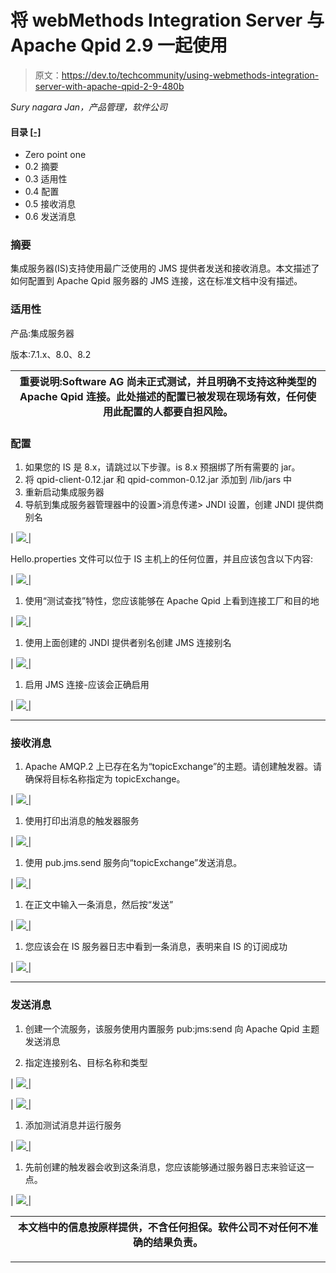 # 将 webMethods Integration Server 与 Apache Qpid 2.9 一起使用

> 原文：<https://dev.to/techcommunity/using-webmethods-integration-server-with-apache-qpid-2-9-480b>

*Sury nagara Jan，产品管理，软件公司*

#### 目录 [[-]](https://dev.tojavascript:;)

*   Zero point one
*   0.2 摘要
*   0.3 适用性
*   0.4 配置
*   0.5 接收消息
*   0.6 发送消息

### 摘要

集成服务器(IS)支持使用最广泛使用的 JMS 提供者发送和接收消息。本文描述了如何配置到 Apache Qpid 服务器的 JMS 连接，这在标准文档中没有描述。

### 适用性

产品:集成服务器

版本:7.1.x、8.0、8.2

| 重要说明:Software AG 尚未正式测试，并且明确不支持这种类型的 Apache Qpid 连接。此处描述的配置已被发现在现场有效，任何使用此配置的人都要自担风险。 |
| --- |

### 配置

1.  如果您的 IS 是 8.x，请跳过以下步骤。is 8.x 预捆绑了所有需要的 jar。
2.  将 qpid-client-0.12.jar 和 qpid-common-0.12.jar 添加到 <integrationserver>/lib/jars 中</integrationserver>
3.  重新启动集成服务器
4.  导航到集成服务器管理器中的设置>消息传递> JNDI 设置，创建 JNDI 提供商别名

| [![](img/264727c366d9932a7364b7fabe29b900.png) ](https://res.cloudinary.com/practicaldev/image/fetch/s--xlhKoQMM--/c_limit%2Cf_auto%2Cfl_progressive%2Cq_auto%2Cw_880/http://techcommunity.softwareag.com/c/wiki/get_page_attachment%3Fp_l_id%3D10160%26nodeId%3D11809%26title%3D%26fileName%3DUsing%2BwebMethods%2BIntegration%2BServer%2Bwith%2BApache%2BQpid%252F11.png) |

Hello.properties 文件可以位于 IS 主机上的任何位置，并且应该包含以下内容:

| [![](img/cd7efa8663ef7d6c689f64ae0f3b2ad9.png) ](https://res.cloudinary.com/practicaldev/image/fetch/s--g7ouZK0J--/c_limit%2Cf_auto%2Cfl_progressive%2Cq_auto%2Cw_880/http://techcommunity.softwareag.com/c/wiki/get_page_attachment%3Fp_l_id%3D10160%26nodeId%3D11809%26title%3D%26fileName%3DUsing%2BwebMethods%2BIntegration%2BServer%2Bwith%2BApache%2BQpid%252F21.png) |

1.  使用“测试查找”特性，您应该能够在 Apache Qpid 上看到连接工厂和目的地

| [![](img/9a4396a0efa1d5b848c1a995a40b45f4.png) ](https://res.cloudinary.com/practicaldev/image/fetch/s--yG57th9c--/c_limit%2Cf_auto%2Cfl_progressive%2Cq_auto%2Cw_880/http://techcommunity.softwareag.com/c/wiki/get_page_attachment%3Fp_l_id%3D10160%26nodeId%3D11809%26title%3D%26fileName%3DUsing%2BwebMethods%2BIntegration%2BServer%2Bwith%2BApache%2BQpid%252F3.png) |

1.  使用上面创建的 JNDI 提供者别名创建 JMS 连接别名

| [![](img/ffaad26441377301176811863aaecc09.png) ](https://res.cloudinary.com/practicaldev/image/fetch/s--L9KZJ6Ju--/c_limit%2Cf_auto%2Cfl_progressive%2Cq_auto%2Cw_880/http://techcommunity.softwareag.com/c/wiki/get_page_attachment%3Fp_l_id%3D10160%26nodeId%3D11809%26title%3D%26fileName%3DUsing%2BwebMethods%2BIntegration%2BServer%2Bwith%2BApache%2BQpid%252Farticle-qpid-1.png) |

1.  启用 JMS 连接-应该会正确启用

| [![](img/4d2523ee61bb6b3cf4d451f1440044f4.png) ](https://res.cloudinary.com/practicaldev/image/fetch/s--IH_lKdQu--/c_limit%2Cf_auto%2Cfl_progressive%2Cq_auto%2Cw_880/http://techcommunity.softwareag.com/c/wiki/get_page_attachment%3Fp_l_id%3D10160%26nodeId%3D11809%26title%3D%26fileName%3DUsing%2BwebMethods%2BIntegration%2BServer%2Bwith%2BApache%2BQpid%252F5.png) |

* * *

### 接收消息

1.  Apache AMQP.2 上已存在名为“topicExchange”的主题。请创建触发器。请确保将目标名称指定为 topicExchange。

| [![](img/4c9cb9d448b3a491cabd24dd7e227e8c.png) ](https://res.cloudinary.com/practicaldev/image/fetch/s--c_Grni4A--/c_limit%2Cf_auto%2Cfl_progressive%2Cq_auto%2Cw_880/http://techcommunity.softwareag.com/c/wiki/get_page_attachment%3Fp_l_id%3D10160%26nodeId%3D11809%26title%3D%26fileName%3DUsing%2BwebMethods%2BIntegration%2BServer%2Bwith%2BApache%2BQpid%252F6.png) |

1.  使用打印出消息的触发器服务

| [![](img/2530a3eccb1e91f478eaab4d9186466f.png) ](https://res.cloudinary.com/practicaldev/image/fetch/s--W6pi-c1H--/c_limit%2Cf_auto%2Cfl_progressive%2Cq_auto%2Cw_880/http://techcommunity.softwareag.com/c/wiki/get_page_attachment%3Fp_l_id%3D10160%26nodeId%3D11809%26title%3D%26fileName%3DUsing%2BwebMethods%2BIntegration%2BServer%2Bwith%2BApache%2BQpid%252F7.png) |

1.  使用 pub.jms.send 服务向“topicExchange”发送消息。

| [![](img/781f66223dc20c6dbbd8880d3e49344a.png) ](https://res.cloudinary.com/practicaldev/image/fetch/s--Y899qlq_--/c_limit%2Cf_auto%2Cfl_progressive%2Cq_auto%2Cw_880/http://techcommunity.softwareag.com/c/wiki/get_page_attachment%3Fp_l_id%3D10160%26nodeId%3D11809%26title%3D%26fileName%3DUsing%2BwebMethods%2BIntegration%2BServer%2Bwith%2BApache%2BQpid%252F8.png) |

1.  在正文中输入一条消息，然后按“发送”

| [![](img/10b22efbbb6c2c3722832babf98bb0bc.png) ](https://res.cloudinary.com/practicaldev/image/fetch/s--3MZjz9e0--/c_limit%2Cf_auto%2Cfl_progressive%2Cq_auto%2Cw_880/http://techcommunity.softwareag.com/c/wiki/get_page_attachment%3Fp_l_id%3D10160%26nodeId%3D11809%26title%3D%26fileName%3DUsing%2BwebMethods%2BIntegration%2BServer%2Bwith%2BApache%2BQpid%252F9.png) |

1.  您应该会在 IS 服务器日志中看到一条消息，表明来自 IS 的订阅成功

| [![](img/d890e240dc6fc4d69b9a87ce86f75c6f.png) ](https://res.cloudinary.com/practicaldev/image/fetch/s--bKJSTFPU--/c_limit%2Cf_auto%2Cfl_progressive%2Cq_auto%2Cw_880/http://techcommunity.softwareag.com/c/wiki/get_page_attachment%3Fp_l_id%3D10160%26nodeId%3D11809%26title%3D%26fileName%3DUsing%2BwebMethods%2BIntegration%2BServer%2Bwith%2BApache%2BQpid%252F10.png) |

* * *

### 发送消息

1.  创建一个流服务，该服务使用内置服务 pub:jms:send 向 Apache Qpid 主题发送消息

2.  指定连接别名、目标名称和类型

| [![](img/264727c366d9932a7364b7fabe29b900.png) ](https://res.cloudinary.com/practicaldev/image/fetch/s--xlhKoQMM--/c_limit%2Cf_auto%2Cfl_progressive%2Cq_auto%2Cw_880/http://techcommunity.softwareag.com/c/wiki/get_page_attachment%3Fp_l_id%3D10160%26nodeId%3D11809%26title%3D%26fileName%3DUsing%2BwebMethods%2BIntegration%2BServer%2Bwith%2BApache%2BQpid%252F11.png) |

| [![](img/e8c14420f5c21efdc33f956b60f8d8b3.png) ](https://res.cloudinary.com/practicaldev/image/fetch/s--T3mN7t_k--/c_limit%2Cf_auto%2Cfl_progressive%2Cq_auto%2Cw_880/http://techcommunity.softwareag.com/c/wiki/get_page_attachment%3Fp_l_id%3D10160%26nodeId%3D11809%26title%3D%26fileName%3DUsing%2BwebMethods%2BIntegration%2BServer%2Bwith%2BApache%2BQpid%252F12.png) |

1.  添加测试消息并运行服务

| [![](img/e932262280d3e322c8ee774d12ef1511.png) ](https://res.cloudinary.com/practicaldev/image/fetch/s--3zYufvQX--/c_limit%2Cf_auto%2Cfl_progressive%2Cq_auto%2Cw_880/http://techcommunity.softwareag.com/c/wiki/get_page_attachment%3Fp_l_id%3D10160%26nodeId%3D11809%26title%3D%26fileName%3DUsing%2BwebMethods%2BIntegration%2BServer%2Bwith%2BApache%2BQpid%252F13.png) |

1.  先前创建的触发器会收到这条消息，您应该能够通过服务器日志来验证这一点。

| [![](img/9b5b15fc3f204ac4586854dec8d63baa.png) ](https://res.cloudinary.com/practicaldev/image/fetch/s--bl-F1m8f--/c_limit%2Cf_auto%2Cfl_progressive%2Cq_auto%2Cw_880/http://techcommunity.softwareag.com/c/wiki/get_page_attachment%3Fp_l_id%3D10160%26nodeId%3D11809%26title%3D%26fileName%3DUsing%2BwebMethods%2BIntegration%2BServer%2Bwith%2BApache%2BQpid%252F14.png) |

| 本文档中的信息按原样提供，不含任何担保。软件公司不对任何不准确的结果负责。 |
| --- |

* * *